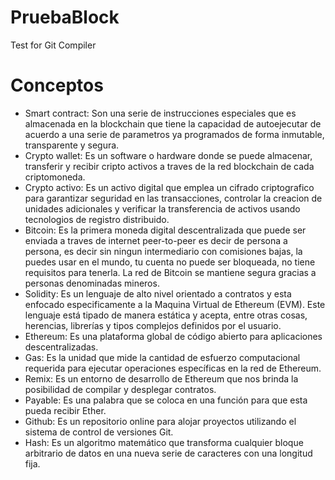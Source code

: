 # PruebaBlock
Test for Git Compiler

# Conceptos
- Smart contract: Son una serie de instrucciones especiales que es almacenada en la blockchain que tiene la capacidad de autoejecutar de acuerdo a una serie de parametros ya programados de forma inmutable, transparente y segura.
- Crypto wallet: Es un software o hardware donde se puede almacenar, transferir y recibir cripto activos a traves de la red blockchain de cada criptomoneda.
- Crypto activo: Es un activo digital que emplea un cifrado criptografico para garantizar seguridad en las transacciones, controlar la creacion de unidades adicionales y verificar la transferencia de activos usando tecnologios de registro distribuido.
- Bitcoin: Es la primera moneda digital descentralizada que puede ser enviada a traves de internet peer-to-peer es decir de persona a persona, es decir sin ningun intermediario con comisiones bajas, la puedes usar en el mundo, tu cuenta no puede ser bloqueada, no tiene requisitos para tenerla. La red de Bitcoin se mantiene segura gracias a personas denominadas mineros.
- Solidity: Es un lenguaje de alto nivel orientado a contratos y esta enfocado especificamente a la Maquina Virtual de Ethereum (EVM). Este lenguaje está tipado de manera estática y acepta, entre otras cosas, herencias, librerías y tipos complejos definidos por el usuario.
- Ethereum: Es una plataforma global de código abierto para aplicaciones descentralizadas.
- Gas: Es la unidad que mide la cantidad de esfuerzo computacional requerida para ejecutar operaciones específicas en la red de Ethereum.
- Remix: Es un entorno de desarrollo de Ethereum que nos brinda la posibilidad de compilar y desplegar contratos.
- Payable: Es una palabra que se coloca en una función para que esta pueda recibir Ether.
- Github: Es un repositorio online para alojar proyectos utilizando el sistema de control de versiones Git.
- Hash: Es un algoritmo matemático que transforma cualquier bloque arbitrario de datos en una nueva serie de caracteres con una longitud fija.
